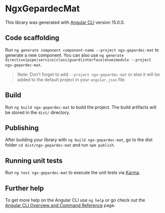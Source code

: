 # NgxGepardecMat

This library was generated with [Angular CLI](https://github.com/angular/angular-cli) version 15.0.0.

## Code scaffolding

Run `ng generate component component-name --project ngx-gepardec-mat` to generate a new component. You can also use `ng generate directive|pipe|service|class|guard|interface|enum|module --project ngx-gepardec-mat`.
> Note: Don't forget to add `--project ngx-gepardec-mat` or else it will be added to the default project in your `angular.json` file. 

## Build

Run `ng build ngx-gepardec-mat` to build the project. The build artifacts will be stored in the `dist/` directory.

## Publishing

After building your library with `ng build ngx-gepardec-mat`, go to the dist folder `cd dist/ngx-gepardec-mat` and run `npm publish`.

## Running unit tests

Run `ng test ngx-gepardec-mat` to execute the unit tests via [Karma](https://karma-runner.github.io).

## Further help

To get more help on the Angular CLI use `ng help` or go check out the [Angular CLI Overview and Command Reference](https://angular.io/cli) page.
